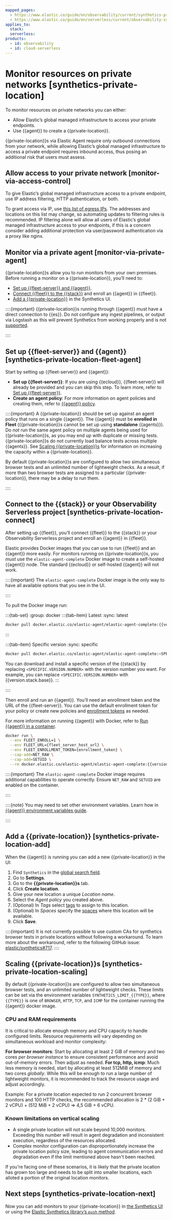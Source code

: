 ```yaml
---
mapped_pages:
  - https://www.elastic.co/guide/en/observability/current/synthetics-private-location.html
  - https://www.elastic.co/guide/en/serverless/current/observability-synthetics-private-location.html
applies_to:
  stack:
  serverless:
products:
  - id: observability
  - id: cloud-serverless
---
```


# Monitor resources on private networks [synthetics-private-location]

To monitor resources on private networks you can either:

* Allow Elastic’s global managed infrastructure to access your private endpoints.
* Use {{agent}} to create a {{private-location}}.

{{private-location}}s via Elastic Agent require only outbound connections from your network, while allowing Elastic’s global managed infrastructure to access a private endpoint requires inbound access, thus posing an additional risk that users must assess.

## Allow access to your private network [monitor-via-access-control]

To give Elastic’s global managed infrastructure access to a private endpoint, use IP address filtering, HTTP authentication, or both.

To grant access via IP, use [this list of egress IPs](https://manifest.synthetics.elastic-cloud.com/v1/ip-ranges.json). The addresses and locations on this list may change, so automating updates to filtering rules is recommended. IP filtering alone will allow all users of Elastic’s global managed infrastructure access to your endpoints, if this is a concern consider adding additional protection via user/password authentication via a proxy like nginx.

## Monitor via a private agent [monitor-via-private-agent]

{{private-location}}s allow you to run monitors from your own premises. Before running a monitor on a {{private-location}}, you’ll need to:

* [Set up {{fleet-server}} and {{agent}}](/solutions/observability/synthetics/monitor-resources-on-private-networks.md#synthetics-private-location-fleet-agent).
* [Connect {{fleet}} to the {{stack}}](/solutions/observability/synthetics/monitor-resources-on-private-networks.md#synthetics-private-location-connect) and enroll an {{agent}} in {{fleet}}.
* [Add a {{private-location}}](/solutions/observability/synthetics/monitor-resources-on-private-networks.md#synthetics-private-location-add) in the Synthetics UI.

::::{important}
{{private-location}}s running through {{agent}} must have a direct connection to {{es}}. Do not configure any ingest pipelines, or output via Logstash as this will prevent Synthetics from working properly and is not [supported](/solutions/observability/synthetics/support-matrix.md).

::::

## Set up {{fleet-server}} and {{agent}} [synthetics-private-location-fleet-agent]

Start by setting up {{fleet-server}} and {{agent}}:

* **Set up {{fleet-server}}**: If you are using {{ecloud}}, {{fleet-server}} will already be provided and you can skip this step. To learn more, refer to [Set up {{fleet-server}}](/reference/fleet/fleet-server.md).
* **Create an agent policy**: For more information on agent policies and creating them, refer to [{{agent}} policy](/reference/fleet/agent-policy.md#create-a-policy).

::::{important}
A {{private-location}} should be set up against an agent policy that runs on a single {{agent}}. The {{agent}} must be **enrolled in Fleet** ({{private-location}}s cannot be set up using **standalone** {{agents}}). Do *not* run the same agent policy on multiple agents being used for {{private-location}}s, as you may end up with duplicate or missing tests. {{private-location}}s do not currently load balance tests across multiple {{agents}}. See [Scaling {{private-location}}s](/solutions/observability/synthetics/monitor-resources-on-private-networks.md#synthetics-private-location-scaling) for information on increasing the capacity within a {{private-location}}.

By default {{private-location}}s are configured to allow two simultaneous browser tests and an unlimited number of lightweight checks. As a result, if more than two browser tests are assigned to a particular {{private-location}}, there may be a delay to run them.

::::

## Connect to the {{stack}} or your Observability Serverless project [synthetics-private-location-connect]

After setting up {{fleet}}, you’ll connect {{fleet}} to the {{stack}} or your Observability Serverless project and enroll an {{agent}} in {{fleet}}.

Elastic provides Docker images that you can use to run {{fleet}} and an {{agent}} more easily. For monitors running on {{private-location}}s, you *must* use the `elastic-agent-complete` Docker image to create a self-hosted {{agent}} node. The standard {{ecloud}} or self-hosted {{agent}} will not work.

::::{important}
The `elastic-agent-complete` Docker image is the only way to have all available options that you see in the UI.

::::

To pull the Docker image run:

:::{tab-set}
:group: docker
:::{tab-item} Latest
:sync: latest

```sh
docker pull docker.elastic.co/elastic-agent/elastic-agent-complete:{{version.stack}}
```
:::

:::{tab-item} Specific version
:sync: specific
```sh subs=true
docker pull docker.elastic.co/elastic-agent/elastic-agent-complete:<SPECIFIC.VERSION.NUMBER>
```
You can download and install a specific version of the {{stack}} by replacing `<SPECIFIC.VERSION.NUMBER>` with the version number you want. For example, you can replace `<SPECIFIC.VERSION.NUMBER>` with {{version.stack.base}}.
:::

::::

Then enroll and run an {{agent}}. You’ll need an enrollment token and the URL of the {{fleet-server}}. You can use the default enrollment token for your policy or create new policies and [enrollment tokens](/reference/fleet/fleet-enrollment-tokens.md) as needed.

For more information on running {{agent}} with Docker, refer to [Run {{agent}} in a container](/reference/fleet/elastic-agent-container.md).


```sh
docker run \
  --env FLEET_ENROLL=1 \
  --env FLEET_URL={fleet_server_host_url} \
  --env FLEET_ENROLLMENT_TOKEN={enrollment_token} \
  --cap-add=NET_RAW \
  --cap-add=SETUID \
  --rm docker.elastic.co/elastic-agent/elastic-agent-complete:{{version.stack}}
```

::::{important}
The `elastic-agent-complete` Docker image requires additional capabilities to operate correctly. Ensure `NET_RAW` and `SETUID` are enabled on the container.

::::

::::{note}
You may need to set other environment variables. Learn how in [{{agent}} environment variables guide](/reference/fleet/agent-environment-variables.md).

::::

## Add a {{private-location}} [synthetics-private-location-add]

When the {{agent}} is running you can add a new {{private-location}} in the UI:

1. Find `Synthetics` in the [global search field](/explore-analyze/find-and-organize/find-apps-and-objects.md).
1. Go to **Settings**.
1. Go to the **{{private-location}}s** tab.
1. Click **Create location**.
1. Give your new location a unique _Location name_.
1. Select the _Agent policy_ you created above.
1. (Optional) In _Tags_ select [tags](/explore-analyze/find-and-organize/tags.md) to assign to this location.
1. (Optional) In _Spaces_ specify the [spaces](/deploy-manage/manage-spaces.md) where this location will be available.
1. Click **Save**.

::::{important}
It is not currently possible to use custom CAs for synthetics browser tests in private locations without following a workaround. To learn more about the workaround, refer to the following GitHub issue: [elastic/synthetics#717](https://github.com/elastic/synthetics/issues/717).
::::

## Scaling {{private-location}}s [synthetics-private-location-scaling]

By default {{private-location}}s are configured to allow two simultaneous browser tests, and an unlimited number of lightweight checks. These limits can be set via the environment variables `SYNTHETICS_LIMIT_{{TYPE}}`, where `{{TYPE}}` is one of `BROWSER`, `HTTP`, `TCP`, and `ICMP` for the container running the {{agent}} docker image.

### CPU and RAM requirements

It is critical to allocate enough memory and CPU capacity to handle configured limits. Resource requirements will vary depending on simultaneous workload and monitor complexity:

**For browser monitors**: Start by allocating at least 2 GiB of memory and two cores _per browser instance_ to ensure consistent performance and avoid out-of-memory errors. Then adjust as needed.
**For tcp, http, icmp**: Much less memory is needed, start by allocating at least 512MiB of memory and two cores _globally_. While this will be enough to run a large number of lightweight monitors, it is recommended to track the resource usage and adjust accordingly.

Example: For a private location expected to run 2 concurrent browser monitors and 100 HTTP checks, the recommended allocation is 2 * (2 GiB + 2 vCPU) + (512 MiB + 2 vCPU) => 4,5 GiB + 6 vCPU.

### Known limitations on vertical scaling

- A single private location will not scale beyond 10,000 monitors. Exceeding this number will result in agent degradation and inconsistent execution, regardless of the resources allocated.
- Complex monitor configuration can disproportionately increase the private location policy size, leading to agent communication errors and degradation even if the limit mentioned above hasn't been reached.

If you're facing one of these scenarios, it is likely that the private location has grown too large and needs to be split into smaller locations, each alloted a portion of the original location monitors.

## Next steps [synthetics-private-location-next]

Now you can add monitors to your {{private-location}} in [the Synthetics UI](/solutions/observability/synthetics/create-monitors-ui.md) or using the [Elastic Synthetics library’s `push` method](/solutions/observability/synthetics/create-monitors-with-projects.md).